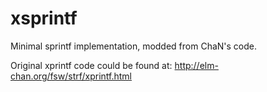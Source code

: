 # xsprintf
Minimal sprintf implementation, modded from ChaN's code.

Original xprintf code could be found at: http://elm-chan.org/fsw/strf/xprintf.html
